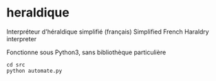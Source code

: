 # heraldique
Interpréteur d'héraldique simplifié (français)
Simplified French Haraldry interpreter

Fonctionne sous Python3, sans bibliothèque particulière

```
cd src
python automate.py
```
